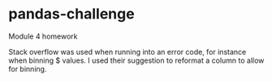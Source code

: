 # pandas-challenge
Module 4 homework

Stack overflow was used when running into an error code, for instance when binning $ values. I used their suggestion to reformat a column to allow for binning. 